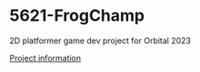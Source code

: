 # 5621-FrogChamp
2D platformer game dev project for Orbital 2023

[Project information](https://drive.google.com/drive/folders/15dnC9cYz1zLazLzagPDnuiGE0XxQyK6z?usp=sharing "Project log folder")
